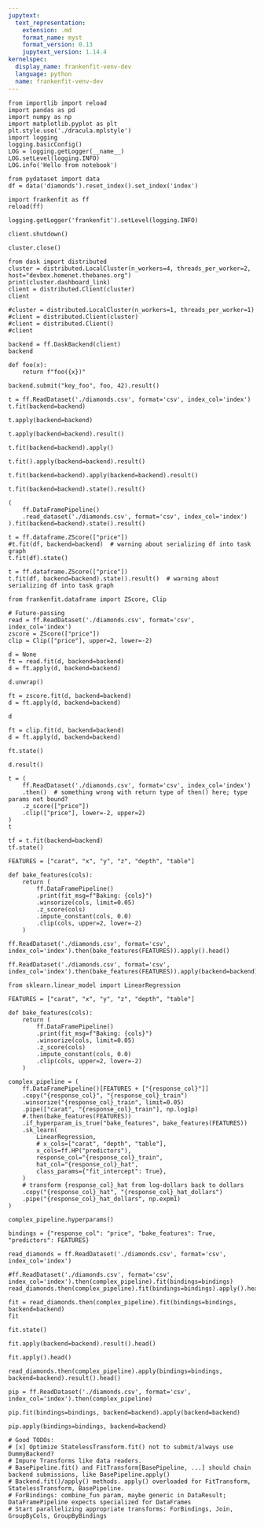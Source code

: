 ```yaml
---
jupytext:
  text_representation:
    extension: .md
    format_name: myst
    format_version: 0.13
    jupytext_version: 1.14.4
kernelspec:
  display_name: frankenfit-venv-dev
  language: python
  name: frankenfit-venv-dev
---
```


```{code-cell} ipython3
from importlib import reload
import pandas as pd
import numpy as np
import matplotlib.pyplot as plt
plt.style.use('./dracula.mplstyle')
import logging
logging.basicConfig()
LOG = logging.getLogger(__name__)
LOG.setLevel(logging.INFO)
LOG.info('Hello from notebook')

from pydataset import data
df = data('diamonds').reset_index().set_index('index')

import frankenfit as ff
reload(ff)

logging.getLogger('frankenfit').setLevel(logging.INFO)
```

```{code-cell} ipython3
client.shutdown()
```

```{code-cell} ipython3
cluster.close()
```

```{code-cell} ipython3
from dask import distributed
cluster = distributed.LocalCluster(n_workers=4, threads_per_worker=2, host="devbox.homenet.thebanes.org")
print(cluster.dashboard_link)
client = distributed.Client(cluster)
client

#cluster = distributed.LocalCluster(n_workers=1, threads_per_worker=1)
#client = distributed.Client(cluster)
#client = distributed.Client()
#client
```

```{code-cell} ipython3
backend = ff.DaskBackend(client)
backend
```

```{code-cell} ipython3
def foo(x):
    return f"foo({x})"

backend.submit("key_foo", foo, 42).result()
```

```{code-cell} ipython3
t = ff.ReadDataset('./diamonds.csv', format='csv', index_col='index')
t.fit(backend=backend)
```

```{code-cell} ipython3
t.apply(backend=backend)
```

```{code-cell} ipython3
t.apply(backend=backend).result()
```

```{code-cell} ipython3
t.fit(backend=backend).apply()
```

```{code-cell} ipython3
t.fit().apply(backend=backend).result()
```

```{code-cell} ipython3
t.fit(backend=backend).apply(backend=backend).result()
```

```{code-cell} ipython3
t.fit(backend=backend).state().result()
```

```{code-cell} ipython3
(
    ff.DataFramePipeline()
    .read_dataset('./diamonds.csv', format='csv', index_col='index')
).fit(backend=backend).state().result()
```

```{code-cell} ipython3
t = ff.dataframe.ZScore(["price"])
#t.fit(df, backend=backend)  # warning about serializing df into task graph
t.fit(df).state()
```

```{code-cell} ipython3
t = ff.dataframe.ZScore(["price"])
t.fit(df, backend=backend).state().result()  # warning about serializing df into task graph
```

```{code-cell} ipython3
from frankenfit.dataframe import ZScore, Clip
```

```{code-cell} ipython3
# Future-passing
read = ff.ReadDataset('./diamonds.csv', format='csv', index_col='index')
zscore = ZScore(["price"])
clip = Clip(["price"], upper=2, lower=-2)

d = None
ft = read.fit(d, backend=backend)
d = ft.apply(d, backend=backend)
```

```{code-cell} ipython3
d.unwrap()
```

```{code-cell} ipython3
ft = zscore.fit(d, backend=backend)
d = ft.apply(d, backend=backend)
```

```{code-cell} ipython3
d
```

```{code-cell} ipython3
ft = clip.fit(d, backend=backend)
d = ft.apply(d, backend=backend)
```

```{code-cell} ipython3
ft.state()
```

```{code-cell} ipython3
d.result()
```

```{code-cell} ipython3
t = (
    ff.ReadDataset('./diamonds.csv', format='csv', index_col='index')
    .then()  # something wrong with return type of then() here; type params not bound?
    .z_score(["price"])
    .clip(["price"], lower=-2, upper=2)
)
t
```

```{code-cell} ipython3
tf = t.fit(backend=backend)
tf.state()
```

```{code-cell} ipython3
FEATURES = ["carat", "x", "y", "z", "depth", "table"]

def bake_features(cols):
    return (
        ff.DataFramePipeline()
        .print(fit_msg=f"Baking: {cols}")
        .winsorize(cols, limit=0.05)
        .z_score(cols)
        .impute_constant(cols, 0.0)
        .clip(cols, upper=2, lower=-2)
    )

ff.ReadDataset('./diamonds.csv', format='csv', index_col='index').then(bake_features(FEATURES)).apply().head()
```

```{code-cell} ipython3
ff.ReadDataset('./diamonds.csv', format='csv', index_col='index').then(bake_features(FEATURES)).apply(backend=backend).result().head()
```

```{code-cell} ipython3
from sklearn.linear_model import LinearRegression

FEATURES = ["carat", "x", "y", "z", "depth", "table"]

def bake_features(cols):
    return (
        ff.DataFramePipeline()
        .print(fit_msg=f"Baking: {cols}")
        .winsorize(cols, limit=0.05)
        .z_score(cols)
        .impute_constant(cols, 0.0)
        .clip(cols, upper=2, lower=-2)
    )

complex_pipeline = (
    ff.DataFramePipeline()[FEATURES + ["{response_col}"]]
    .copy("{response_col}", "{response_col}_train")
    .winsorize("{response_col}_train", limit=0.05)
    .pipe(["carat", "{response_col}_train"], np.log1p)
    #.then(bake_features(FEATURES))
    .if_hyperparam_is_true("bake_features", bake_features(FEATURES))
    .sk_learn(
        LinearRegression,
        # x_cols=["carat", "depth", "table"],
        x_cols=ff.HP("predictors"),
        response_col="{response_col}_train",
        hat_col="{response_col}_hat",
        class_params={"fit_intercept": True},
    )
    # transform {response_col}_hat from log-dollars back to dollars
    .copy("{response_col}_hat", "{response_col}_hat_dollars")
    .pipe("{response_col}_hat_dollars", np.expm1)
)

complex_pipeline.hyperparams()
```

```{code-cell} ipython3
bindings = {"response_col": "price", "bake_features": True, "predictors": FEATURES}
```

```{code-cell} ipython3
read_diamonds = ff.ReadDataset('./diamonds.csv', format='csv', index_col='index')
```

```{code-cell} ipython3
#ff.ReadDataset('./diamonds.csv', format='csv', index_col='index').then(complex_pipeline).fit(bindings=bindings)
read_diamonds.then(complex_pipeline).fit(bindings=bindings).apply().head()
```

```{code-cell} ipython3
fit = read_diamonds.then(complex_pipeline).fit(bindings=bindings, backend=backend)
fit
```

```{code-cell} ipython3
fit.state()
```

```{code-cell} ipython3
fit.apply(backend=backend).result().head()
```

```{code-cell} ipython3
fit.apply().head()
```

```{code-cell} ipython3
read_diamonds.then(complex_pipeline).apply(bindings=bindings, backend=backend).result().head()
```

```{code-cell} ipython3
pip = ff.ReadDataset('./diamonds.csv', format='csv', index_col='index').then(complex_pipeline)
```

```{code-cell} ipython3
pip.fit(bindings=bindings, backend=backend).apply(backend=backend)
```

```{code-cell} ipython3
pip.apply(bindings=bindings, backend=backend)
```

```{code-cell} ipython3
# Good TODOs:
# [x] Optimize StatelessTransform.fit() not to submit/always use DummyBackend?
# Impure Transforms like data readers.
# BasePipeline.fit() and FitTransform[BasePipeline, ...] should chain backend submissions, like BasePipeline.apply()
# Backend.fit()/apply() methods. apply() overloaded for FitTransform, StatelessTransform, BasePipeline.
# ForBindings: combine_fun param, maybe generic in DataResult; DataFramePipeline expects specialized for DataFrames
# Start parallelizing appropriate transforms: ForBindings, Join, GroupByCols, GroupByBindings
```
